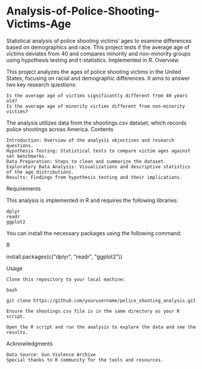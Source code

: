 # Analysis-of-Police-Shooting-Victims-Age
Statistical analysis of police shooting victims' ages to examine differences based on demographics and race. This project tests if the average age of victims deviates from 40 and compares minority and non-minority groups using hypothesis testing and t-statistics. Implemented in R.
Overview

This project analyzes the ages of police shooting victims in the United States, focusing on racial and demographic differences. It aims to answer two key research questions:

    Is the average age of victims significantly different from 40 years old?
    Is the average age of minority victims different from non-minority victims?

The analysis utilizes data from the shootings.csv dataset, which records police shootings across America.
Contents

    Introduction: Overview of the analysis objectives and research questions.
    Hypothesis Testing: Statistical tests to compare victim ages against set benchmarks.
    Data Preparation: Steps to clean and summarize the dataset.
    Exploratory Data Analysis: Visualizations and descriptive statistics of the age distributions.
    Results: Findings from hypothesis testing and their implications.

Requirements

This analysis is implemented in R and requires the following libraries:

    dplyr
    readr
    ggplot2

You can install the necessary packages using the following command:

R

install.packages(c("dplyr", "readr", "ggplot2"))

Usage

    Clone this repository to your local machine:

    bash

    git clone https://github.com/yourusername/police_shooting_analysis.git

    Ensure the shootings.csv file is in the same directory as your R script.

    Open the R script and run the analysis to explore the data and see the results.

Acknowledgments

    Data Source: Gun Violence Archive
    Special thanks to R community for the tools and resources.
